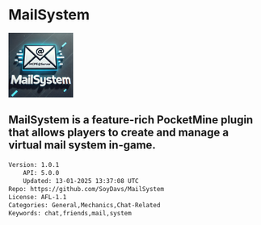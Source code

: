 # MailSystem
<img src="https://raw.githubusercontent.com/SoyDavs/MailSystem/f6f774ee74029efd5a7a0031d0679aeba3cee861/icon.png" width="128" height="128" />

## MailSystem is a feature-rich PocketMine plugin that allows players to create and manage a virtual mail system in-game. 
```properties
Version: 1.0.1
    API: 5.0.0
    Updated: 13-01-2025 13:37:08 UTC
Repo: https://github.com/SoyDavs/MailSystem
License: AFL-1.1
Categories: General,Mechanics,Chat-Related
Keywords: chat,friends,mail,system
```